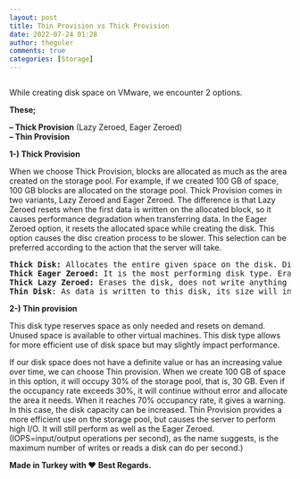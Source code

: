 ```yaml
---
layout: post
title: Thin Provision vs Thick Provision
date: 2022-07-24 01:28
author: theguler
comments: true
categories: [Storage]
---
```

<!-- wp:image {"id":3684,"sizeSlug":"large","linkDestination":"none"} -->
<figure class="wp-block-image size-large"><img src="https://theguler.wordpress.com/wp-content/uploads/2022/07/disks.png?w=624" alt="" class="wp-image-3684" /></figure>
<!-- /wp:image -->

<!-- wp:paragraph -->
<p>While creating disk space on VMware, we encounter 2 options. </p>
<!-- /wp:paragraph -->

<!-- wp:paragraph -->
<p><strong>These;</strong></p>
<!-- /wp:paragraph -->

<!-- wp:paragraph -->
<p><strong>– Thick Provision</strong> (Lazy Zeroed, Eager Zeroed)<br><strong>– Thin Provision</strong></p>
<!-- /wp:paragraph -->

<!-- wp:paragraph -->
<p><strong>1-) Thick Provision</strong></p>
<!-- /wp:paragraph -->

<!-- wp:paragraph -->
<p>When we choose Thick Provision, blocks are allocated as much as the area created on the storage pool. For example, if we created 100 GB of space, 100 GB blocks are allocated on the storage pool. Thick Provision comes in two variants, Lazy Zeroed and Eager Zeroed. The difference is that Lazy Zeroed resets when the first data is written on the allocated block, so it causes performance degradation when transferring data. In the Eager Zeroed option, it resets the allocated space while creating the disk. This option causes the disc creation process to be slower. This selection can be preferred according to the action that the server will take.</p>
<!-- /wp:paragraph -->

<!-- wp:preformatted -->
<pre class="wp-block-preformatted"><strong>Thick Disk:</strong> Allocates the entire given space on the disk. Disk space cannot be used by other virtual machines. (performance)<br><strong>Thick Eager Zeroed:</strong> It is the most performing disk type. Erases the disk and fills it with <strong>(00000000000∞)</strong> <strong>[Eager]</strong><br><strong>Thick Lazy Zeroed:</strong> Erases the disk, does not write anything on it. <strong>[Lazy]</strong><br><strong>Thin Disk</strong>: As data is written to this disk, its size will increase. Unused space can be used by other virtual machines (low performance).</pre>
<!-- /wp:preformatted -->

<!-- wp:paragraph -->
<p><strong>2-) Thin provision</strong></p>
<!-- /wp:paragraph -->

<!-- wp:paragraph -->
<p>This disk type reserves space as only needed and resets on demand. Unused space is available to other virtual machines. This disk type allows for more efficient use of disk space but may slightly impact performance.</p>
<!-- /wp:paragraph -->

<!-- wp:paragraph -->
<p>If our disk space does not have a definite value or has an increasing value over time, we can choose Thin provision. When we create 100 GB of space in this option, it will occupy 30% of the storage pool, that is, 30 GB. Even if the occupancy rate exceeds 30%, it will continue without error and allocate the area it needs. When it reaches 70% occupancy rate, it gives a warning. In this case, the disk capacity can be increased. Thin Provision provides a more efficient use on the storage pool, but causes the server to perform high I/O. It will still perform as well as the Eager Zeroed.<br>(IOPS=input/output operations per second), as the name suggests, is the maximum number of writes or reads a disk can do per second.) </p>
<!-- /wp:paragraph -->

<!-- wp:paragraph -->
<p><strong>Made in Turkey with ❤️</strong> <strong>Best Regards. </strong></p>
<!-- /wp:paragraph -->
